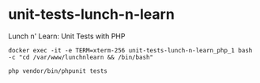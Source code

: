 # unit-tests-lunch-n-learn
Lunch n' Learn: Unit Tests with PHP

`docker exec -it -e TERM=xterm-256 unit-tests-lunch-n-learn_php_1 bash -c "cd /var/www/lunchnlearn && /bin/bash"`

`php vendor/bin/phpunit tests`
